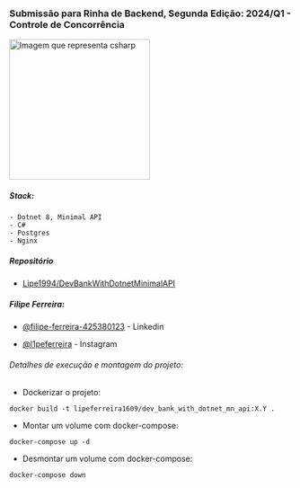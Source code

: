 ### Submissão para Rinha de Backend, Segunda Edição: 2024/Q1 - Controle de Concorrência

<img src="csharp_logo.png" alt="Imagem que representa csharp" height="250"/>

##### Stack:

    - Dotnet 8, Minimal API
    - C#
    - Postgres
    - Nginx

##### Repositório

- [Lipe1994/DevBankWithDotnetMinimalAPI](https://github.com/Lipe1994/DevBankWithDotnetMinimalAPI)

##### Filipe Ferreira:

- [@filipe-ferreira-425380123](https://www.linkedin.com/in/filipe-ferreira-425380123/) - Linkedin

- [@l1peferreira](https://www.instagram.com/l1peferreira/) - Instagram

###### Detalhes de execução e montagem do projeto:

- Dockerizar o projeto:

```shell
docker build -t lipeferreira1609/dev_bank_with_dotnet_mn_api:X.Y .
```

- Montar um volume com docker-compose:

```shell
docker-compose up -d
```

- Desmontar um volume com docker-compose:

```shell
docker-compose down
```
